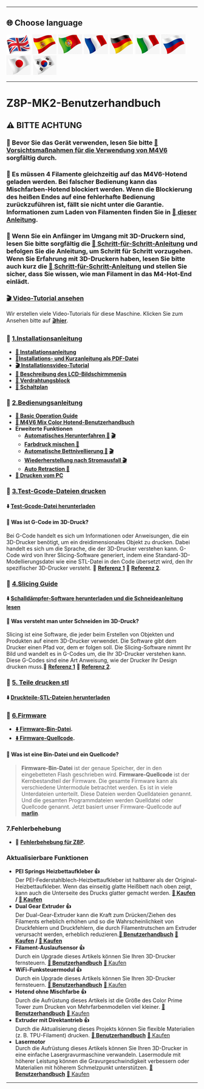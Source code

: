 [M4V6CAUTION]: https://github.com/ZONESTAR3D/Upgrade-kit-guide/blob/main/HOTEND/M4/M4_V6/M4V6_Precaution.md
[LOADFILAMENT]: https://github.com/ZONESTAR3D/Z8P/blob/main/Z8P-MK2/2-Operation_Guide/readme.md#load-filaments
[Z8PMK2VIDEO]: https://github.com/ZONESTAR3D/Z8P/blob/main/Z8P-MK2/6-VideoTutorial
[INSTALLATION_PDF]: https://github.com/ZONESTAR3D/Z8P/tree/main/Z8P-MK2/Z8PMK2_Installation_and_quick_use_guide.pdf
[INSTALLATION_VIDEO]: https://youtu.be/-oieO7U0LCc
[AUTOSUTDOWN_VIDEO]: https://youtu.be/SJLpmJL-tG4
[AUTOLEVELING_VIDEO]: https://youtu.be/Zoyl6PybsUk
[POWERLOSS_VIDEO]: https://youtu.be/f-PpasByiiE
[GCDOE_REF1]: https://beginner3dprinting.com/what-is-g-code-in-3d-printing/
[GCDOE_REF2]: https://www.reprap.org/wiki/G-code
[SLICING_REF1]: https://loveandrobots.com/what-is-slicing-in-3d-printing/
[SLICING_REF2]: https://en.wikipedia.org/wiki/Slicer_(3D_printing)
[Z8PFIRMWARE]: https://github.com/ZONESTAR3D/Firmware/tree/master/Z8/Z8P
[SOURCECODE]: https://github.com/ZONESTAR3D/source-code-for-3d-printer
[Z8P_FAQ]: https://github.com/ZONESTAR3D/Z8P/tree/main/Z8P_FAQ/readme.md
[STEP_GUIDE]: https://github.com/ZONESTAR3D/Z8P/blob/main/Z8P-MK2/step_by_step.md
[INSTALLATION_GUIDE]: https://github.com/ZONESTAR3D/Z8P/tree/main/Z8P-MK2/1-Installation_Guide
[OPERATION_GUIDE]: https://github.com/ZONESTAR3D/Z8P/tree/main/Z8P-MK2/2-Operation_Guide
[M4V6_GUIDE]: https://github.com/ZONESTAR3D/Upgrade-kit-guide/tree/main/HOTEND/M4/M4_V6
[TEST_GCODE]: https://github.com/ZONESTAR3D/Z8P/tree/main/Z8P-MK2/3-TestGcode
[Z8P_SLICING_GUIDE]: https://github.com/ZONESTAR3D/Z8P/tree/main/Z8P-MK2/4-SlicingGuide
[Z8P_PRINTS]: https://github.com/ZONESTAR3D/Z8P/tree/main/Z8P-MK2/5-PrintParts/
[LCD_MENU]: https://github.com/ZONESTAR3D/Z8P/tree/main/Z8P-MK2/2-Operation_Guide/DWIN_LCD_screen_Menu_Description
[MIXCOLOR_GUIDE]: https://github.com/ZONESTAR3D/Document-and-User-Guide/tree/master/Mixing_Color
[AUTOLEVELING_GUIDE]: https://github.com/ZONESTAR3D/Z8P/tree/main/Z8P-MK2/2-Operation_Guide/Bed_Auto_Leveling
[AUTOSHUTDOWN_GUIDE]: https://github.com/ZONESTAR3D/Z8P/tree/main/Z8P-MK2/2-Operation_Guide/Auto_Shut_Down
[AUTORETRACTION_GUIDE]: https://github.com/ZONESTAR3D/Z8P/tree/main/Z8P-MK2/2-Operation_Guide/Auto_Retraction
[PRINTFROMPC_GUIDE]: https://github.com/ZONESTAR3D/Z8P/tree/main/Z8P-MK2/2-Operation_Guide/PrintFromPC
[UM_BMG]: https://bit.ly/UM_BMG
[FROD_GUIDE]: https://github.com/ZONESTAR3D/Upgrade-kit-guide/tree/main/FROD
[WIFI_GUIDE]: https://github.com/ZONESTAR3D/Upgrade-kit-guide/tree/main/WiFi
[E4_GUIDE]: https://github.com/ZONESTAR3D/Upgrade-kit-guide/tree/main/HOTEND/E4
[DDE_GUIDE]: https://github.com/ZONESTAR3D/Upgrade-kit-guide/tree/main/Direct_Drive_Extrruder
[LASER_GUIDE]: https://github.com/ZONESTAR3D/Upgrade-kit-guide/tree/main/Laser_Engraving

---
## <a id="choose-language">:globe_with_meridians: Choose language </a>
[![](./lanpic/EN.png)](https://github.com/ZONESTAR3D/Z8P/blob/main/Z8P-MK2/readme.md)
[![](./lanpic/ES.png)](https://github.com/ZONESTAR3D/Z8P/blob/main/Z8P-MK2/readme-es.md)
[![](./lanpic/PT.png)](https://github.com/ZONESTAR3D/Z8P/blob/main/Z8P-MK2/readme-pt.md)
[![](./lanpic/FR.png)](https://github.com/ZONESTAR3D/Z8P/blob/main/Z8P-MK2/readme-fr.md)
[![](./lanpic/DE.png)](https://github.com/ZONESTAR3D/Z8P/blob/main/Z8P-MK2/readme-de.md)
[![](./lanpic/IT.png)](https://github.com/ZONESTAR3D/Z8P/blob/main/Z8P-MK2/readme-it.md)
[![](./lanpic/RU.png)](https://github.com/ZONESTAR3D/Z8P/blob/main/Z8P-MK2/readme-ru.md)
[![](./lanpic/JP.png)](https://github.com/ZONESTAR3D/Z8P/blob/main/Z8P-MK2/readme-jp.md)
[![](./lanpic/KR.png)](https://github.com/ZONESTAR3D/Z8P/blob/main/Z8P-MK2/readme-kr.md)
<!-- [![](./lanpic/SA.png)](https://github.com/ZONESTAR3D/Z8P/blob/main/Z8P-MK2/readme-ar.md) -->

------
# Z8P-MK2-Benutzerhandbuch
## :warning: BITTE ACHTUNG
### :loudspeaker: Bevor Sie das Gerät verwenden, lesen Sie bitte [:book: Vorsichtsmaßnahmen für die Verwendung von M4V6 ][M4V6CAUTION] sorgfältig durch.
### :loudspeaker: Es müssen 4 Filamente gleichzeitig auf das M4V6-Hotend geladen werden. Bei falscher Bedienung kann das Mischfarben-Hotend blockiert werden. Wenn die Blockierung des heißen Endes auf eine fehlerhafte Bedienung zurückzuführen ist, fällt sie nicht unter die Garantie. Informationen zum Laden von Filamenten finden Sie in [:book: dieser Anleitung][LOADFILAMENT].
### :loudspeaker: Wenn Sie ein Anfänger im Umgang mit 3D-Druckern sind, lesen Sie bitte sorgfältig die [:book: Schritt-für-Schritt-Anleitung][STEP_GUIDE] und befolgen Sie die Anleitung, um Schritt für Schritt vorzugehen. Wenn Sie Erfahrung mit 3D-Druckern haben, lesen Sie bitte auch kurz die [:book: Schritt-für-Schritt-Anleitung][STEP_GUIDE] und stellen Sie sicher, dass Sie wissen, wie man Filament in das M4-Hot-End einlädt.

### [:clapper: Video-Tutorial ansehen][Z8PMK2VIDEO]
Wir erstellen viele Video-Tutorials für diese Maschine. Klicken Sie zum Ansehen bitte auf [:clapper:**hier**][Z8PMK2VIDEO].

### :file_folder: [1.Installationsanleitung][INSTALLATION_GUIDE]
- **[:book: Installationsanleitung][INSTALLATION_GUIDE]**
- **[:blue_book:Installations- und Kurzanleitung als PDF-Datei][INSTALLATION_PDF]**
- **[:clapper: Installationsvideo-Tutorial][INSTALLATION_VIDEO]**
- **[:book: Beschreibung des LCD-Bildschirmmenüs][LCD_MENU]**
- **[:art: Verdrahtungsblock](./1-Installation_Guide/Wiring_Block.jpg)**
- **[:art: Schaltplan](./1-Installation_Guide/Wiring_Diagram.jpg)**

### :file_folder: [2.Bedienungsanleitung][OPERATION_GUIDE]
- **[:book: Basic Operation Guide][OPERATION_GUIDE]**
- **[:book: M4V6 Mix Color Hotend-Benutzerhandbuch][M4V6_GUIDE]**
- **Erweiterte Funktionen**
   - **[Automatisches Herunterfahren :book:][AUTOSHUTDOWN_GUIDE] [:clapper:][AUTOSUTDOWN_VIDEO]**
   - **[Farbdruck mischen :book:][MIXCOLOR_GUIDE]**
   - **[Automatische Bettnivellierung :book:][AUTOLEVELING_GUIDE] [:clapper:][AUTOLEVELING_VIDEO]**
   - **[Wiederherstellung nach Stromausfall :clapper:][POWERLOSS_VIDEO]**
   - **[Auto Retraction :book:][AUTORETRACTION_GUIDE]**
- **[:book: Drucken vom PC][PRINTFROMPC_GUIDE]**
  
### :file_folder: [3.Test-Gcode-Dateien drucken][TEST_GCODE]
#### :arrow_down: [Test-Gcode-Datei herunterladen][TEST_GCODE]
#### :pencil: Was ist G-Code im 3D-Druck?
Bei G-Code handelt es sich um Informationen oder Anweisungen, die ein 3D-Drucker benötigt, um ein dreidimensionales Objekt zu drucken. Dabei handelt es sich um die Sprache, die der 3D-Drucker verstehen kann. G-Code wird von Ihrer Slicing-Software generiert, indem eine Standard-3D-Modellierungsdatei wie eine STL-Datei in den Code übersetzt wird, den Ihr spezifischer 3D-Drucker versteht.
:page_with_curl: **[Referenz 1][GCDOE_REF1]** :page_with_curl: **[Referenz 2][GCDOE_REF2]**.

### :file_folder: [4.Slicing Guide][Z8P_SLICING_GUIDE]
#### :arrow_down: [Schalldämpfer-Software herunterladen und die Schneideanleitung lesen][Z8P_SLICING_GUIDE]
#### :pencil: Was versteht man unter Schneiden im 3D-Druck?
Slicing ist eine Software, die jeder beim Erstellen von Objekten und Produkten auf einem 3D-Drucker verwendet. Die Software gibt dem Drucker einen Pfad vor, dem er folgen soll. Die Slicing-Software nimmt Ihr Bild und wandelt es in G-Codes um, die Ihr 3D-Drucker verstehen kann. Diese G-Codes sind eine Art Anweisung, wie der Drucker Ihr Design drucken muss.:page_with_curl: **[Referenz 1][SLICING_REF1]** :page_with_curl: **[Referenz 2][SLICING_REF2]**.

### :file_folder: [5. Teile drucken stl][Z8P_PRINTS]
#### :arrow_down: [Druckteile-STL-Dateien herunterladen][Z8P_PRINTS]

### :link: [6.Firmware][Z8PFIRMWARE]
- **[:arrow_down: Firmware-Bin-Datei][Z8PFIRMWARE].**
- **[:arrow_down: Firmware-Quellcode][SOURCECODE].**
#### :pencil: Was ist eine Bin-Datei und ein Quellcode?
> **Firmware-Bin-Datei** ist der genaue Speicher, der in den eingebetteten Flash geschrieben wird.
> **Firmware-Quellcode** ist der Kernbestandteil der Firmware. Die gesamte Firmware kann als verschiedene Untermodule betrachtet werden. Es ist in viele Unterdateien unterteilt. Diese Dateien werden Quelldateien genannt. Und die gesamten Programmdateien werden Quelldatei oder Quellcode genannt. Jetzt basiert unser Firmware-Quellcode auf [**marlin**](https://www.marlinfw.org).

### 7.Fehlerbehebung
- :book: **[Fehlerbehebung für Z8P][Z8P_FAQ].**

### Aktualisierbare Funktionen
- **PEI Springs Heizbettaufkleber :+1:**    
Der PEI-Federstahlblech-Heizbettaufkleber ist haltbarer als der Original-Heizbettaufkleber. Wenn das einseitig glatte Heißbett nach oben zeigt, kann auch die Unterseite des Drucks glatter gemacht werden. **[:gift: Kaufen](http://bit.ly/3GbI9Sr) / [:gift: Kaufen](https://bit.ly/3VkmXOi)**
- **Dual Gear Extruder :+1:**     
Der Dual-Gear-Extruder kann die Kraft zum Drücken/Ziehen des Filaments erheblich erhöhen und so die Wahrscheinlichkeit von Druckfehlern und Druckfehlern, die durch Filamentrutschen am Extruder verursacht werden, erheblich reduzieren.**[:book: Benutzerhandbuch][UM_BMG]** **[:gift: Kaufen](https://bit.ly/46Vyd9H) / [:gift: Kaufen](https://bit.ly/AE_4xBMG)**     
- **Filament-Auslaufsensor :+1:**   
Durch ein Upgrade dieses Artikels können Sie Ihren 3D-Drucker fernsteuern. **[:book: Benutzerhandbuch][FROD_GUIDE]** [:gift: Kaufen](https://www.aliexpress.com/item/4001309957376.html)
- **WiFi-Funksteuermodul :+1:**   
Durch ein Upgrade dieses Artikels können Sie Ihren 3D-Drucker fernsteuern. **[:book: Benutzerhandbuch][WIFI_GUIDE]** [:gift: Kaufen](https://www.aliexpress.com/item/1005002378551489.html)
- **Hotend ohne Mischfarbe :+1:**   
Durch die Aufrüstung dieses Artikels ist die Größe des Color Prime Tower zum Drucken von Mehrfarbenmodellen viel kleiner. **[:book: Benutzerhandbuch][E4_GUIDE]** [:gift: Kaufen](https://www.aliexpress.com/item/1005002951777699.html)
- **Extruder mit Direktantrieb :+1:**   
Durch die Aktualisierung dieses Projekts können Sie flexible Materialien (z. B. TPU-Filament) drucken. **[:book: Benutzerhandbuch][DDE_GUIDE]** [:gift: Kaufen](https://www.aliexpress.com/item/1005002847644867.html)
- **Lasermotor**   
Durch die Aufrüstung dieses Artikels können Sie Ihren 3D-Drucker in eine einfache Lasergravurmaschine verwandeln. Lasermodule mit höherer Leistung können die Gravurgeschwindigkeit verbessern oder Materialien mit höherem Schmelzpunkt unterstützen. **[:book: Benutzerhandbuch][LASER_GUIDE]** [:gift: Kaufen](https://www.aliexpress.com/item/1005004908160260.html)

-----

